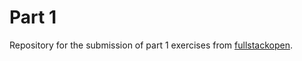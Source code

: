 # Part 1
Repository for the submission of part 1 exercises from [fullstackopen](https://fullstackopen.com/en/part1/introduction_to_react).
